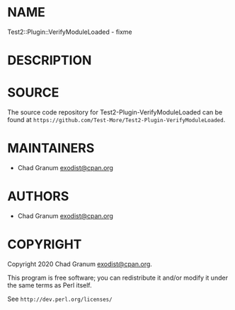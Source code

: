 # NAME

Test2::Plugin::VerifyModuleLoaded - fixme

# DESCRIPTION

# SOURCE

The source code repository for Test2-Plugin-VerifyModuleLoaded can be found at
`https://github.com/Test-More/Test2-Plugin-VerifyModuleLoaded`.

# MAINTAINERS

- Chad Granum <exodist@cpan.org>

# AUTHORS

- Chad Granum <exodist@cpan.org>

# COPYRIGHT

Copyright 2020 Chad Granum <exodist@cpan.org>.

This program is free software; you can redistribute it and/or
modify it under the same terms as Perl itself.

See `http://dev.perl.org/licenses/`
